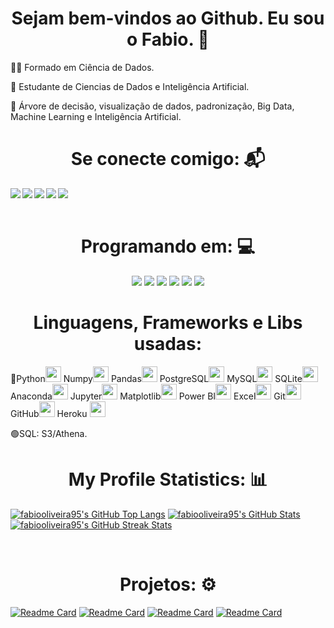 <h1 align="center"> Sejam bem-vindos ao Github. Eu sou o Fabio. 🚀</h1>
    
🧑‍🎓 Formado em Ciência de Dados.

📖 Estudante de Ciencias de Dados e Inteligência Artificial.

📖 Árvore de decisão, visualização de dados, padronização, Big Data, Machine Learning e Inteligência Artificial.
</br>    

<h1 align="center">Se conecte comigo: 📬</h1>
<div>
    <a href="https://www.linkedin.com/in/fabio-oliveira-araujo-cientista/" target="_blank"><img align="left" src="https://img.shields.io/badge/LinkedIn-%230077B5?style=for-the-badge&logo=linkedin&logoColor=white" target="_blank"></a>
    <a href="https://www.instagram.com/fabio_95oliveira/" target="_blank"><img align="left" src="https://img.shields.io/badge/Instagram-%23E4405F?style=for-the-badge&logo=instagram&logoColor=white" target="_blank"></a>  
    <a href = "mailto:harlei.fabiooliveira067@gmail.com"><img align="left" src="https://img.shields.io/badge/Gmail-D14836?style=for-the-badge&logo=gmail&logoColor=red"></a>
    <a href = "mailto:fabiooliveira0067@hotmail.com"><img align="left" src="https://img.shields.io/badge/Microsoft_Outlook-0078D4?style=for-the-badge&logo=microsoft-outlook&logoColor=white"></a>
    <a href = "https://github.com/fabiooliveira95"><img align="left" src="https://img.shields.io/badge/GitHub-323232?style=for-the-badge&logo=github&logoColor=black"></a>
</div>
</br>
</br>

<h1 align="center">Programando em: 💻</h1>
  <p align="center">
      <img src="https://img.shields.io/badge/Made%20for-VSCode-1f425f.svg">
      <img src="https://img.shields.io/badge/JetBrains-blueviolet.svg">
      <img src="https://img.shields.io/badge/Made%20with-Jupyter-orange?style=for-the-badge&logo=Jupyter">
      <img src="https://img.shields.io/badge/IntelliJ_IDEA-000000.svg?style=for-the-badge&logo=intellij-idea&logoColor=white" />      
      <img src="https://img.shields.io/badge/Eclipse-2C2255?style=for-the-badge&logo=eclipse&logoColor=white" />      
      <img src= "https://img.shields.io/badge/Colab-F9AB00?style=for-the-badge&logo=googlecolab&color=525252" />
</p>

<p>
  <h1 align="center"> Linguagens, Frameworks e Libs usadas: </h1>
</p>

🔵Python<img height="25" width="25" src="https://cdn.jsdelivr.net/gh/devicons/devicon/icons/python/python-original-wordmark.svg">
Numpy<img height="25" width="25" src="https://cdn.jsdelivr.net/gh/devicons/devicon/icons/numpy/numpy-original.svg">
Pandas<img height="25" width="25" src="https://cdn.jsdelivr.net/gh/devicons/devicon/icons/pandas/pandas-original.svg">
PostgreSQL<img height="25" width="25" src="https://cdn.jsdelivr.net/gh/devicons/devicon/icons/postgresql/postgresql-original.svg">
MySQL<img height="25" width="25" src="https://cdn.jsdelivr.net/gh/devicons/devicon/icons/mysql/mysql-original.svg">
SQLite<img height="25" width="25" src="https://cdn.jsdelivr.net/gh/devicons/devicon/icons/sqlite/sqlite-original.svg">
Anaconda<img height="25" width="25" src="https://cdn.jsdelivr.net/gh/devicons/devicon/icons/anaconda/anaconda-original-wordmark.svg">
Jupyter<img height="25" width="25" src="https://cdn.jsdelivr.net/gh/devicons/devicon/icons/jupyter/jupyter-original-wordmark.svg">
Matplotlib<img height="25" width="25" src="https://cdn.jsdelivr.net/gh/devicons/devicon/icons/matplotlib/matplotlib-original.svg">
Power BI<img height="25" width="25" src="https://upload.wikimedia.org/wikipedia/commons/c/cf/New_Power_BI_Logo.svg">
Excel<img height="25" width="25" src="https://cdn.jsdelivr.net/gh/devicons/devicon/icons/microsoftsqlserver/microsoftsqlserver-plain.svg">
Git<img height="25" width="25" src="https://cdn.jsdelivr.net/gh/devicons/devicon/icons/git/git-original.svg">
GitHub<img height="25" width="25" src="https://cdn.jsdelivr.net/gh/devicons/devicon/icons/github/github-original.svg">
Heroku <img height="25" width="25" src="https://cdn.jsdelivr.net/gh/devicons/devicon/icons/heroku/heroku-original-wordmark.svg">

                                  
🟢SQL: S3/Athena.
<h1 align="center">My Profile Statistics: 📊</h1>
<p align="left">
    <a href="https://github.com/fabiooliveira95?tab=repositories"><img src="https://github-readme-stats.vercel.app/api/top-langs/?username=fabiooliveira95&theme=tokyonight" alt="fabiooliveira95's GitHub Top Langs"/></a>
    <a href="https://github.com/fabiooliveira95"><img src="https://github-readme-stats.vercel.app/api?username=fabiooliveira95&theme=tokyonight&count_private=true&include_all_commits=true" alt="fabiooliveira95's GitHub Stats"/></a>
    <a href="https://github.com/fabiooliveira95"><img src="https://github-readme-streak-stats.herokuapp.com/?user=fabiooliveira95&theme=tokyonight&hide_border=false&stroke=0000" alt="fabiooliveira95's GitHub Streak Stats"/></a>
</p>
</br>

<h1 align="center">Projetos: ⚙️</h1>

[![Readme Card](https://github-readme-stats.vercel.app/api/pin/?username=fabiooliveira95&repo=Streamlit&theme=tokyonight)](https://github.com/fabiooliveira95/Streamlit)
[![Readme Card](https://github-readme-stats.vercel.app/api/pin/?username=fabiooliveira95&repo=DataScience-Ebac&theme=gruvbox)](https://github.com/fabiooliveira95/DataScience-Ebac)
[![Readme Card](https://github-readme-stats.vercel.app/api/pin/?username=fabiooliveira95&repo=Regressao-Logistica&theme=gruvbox)](https://github.com/fabiooliveira95/Regressao-Logistica)
[![Readme Card](https://github-readme-stats.vercel.app/api/pin/?username=fabiooliveira95&repo=Previsao-de-Renda&theme=synthwave)](https://github.com/fabiooliveira95/Previsao-de-Renda)

